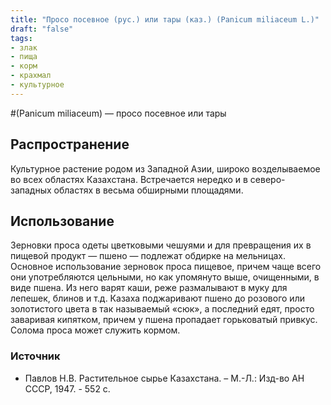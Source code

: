 ```yaml
---
title: "Просо посевное (рус.) или тары (каз.) (Panicum miliaceum L.)"
draft: "false"
tags:
- злак
- пища
- корм
- крахмал
- культурное
--- 
```

#(Panicum miliaceum) — просо посевное или тары
## Распространение
Культурное растение родом из Западной Азии, широко возделываемое во всех областях Казахстана. Встречается нередко и в северо-западных областях в весьма обширными площадями.
## Использование
Зерновки проса одеты цветковыми чешуями и для превращения их в пищевой продукт — пшено — подлежат обдирке на мельницах. Основное использование зерновок проса пищевое, причем чаще всего они употребляются цельными, но как упомянуто выше, очищенными, в виде пшена. Из него варят каши, реже размалывают в муку для лепешек, блинов и т.д. Казаха поджаривают пшено до розового или золотистого цвета в так называемый «сюк», а последний едят, просто заваривая кипятком, причем у пшена пропадает горьковатый привкус. Солома проса может служить кормом.
### Источник
* Павлов Н.В. Растительное сырье Казахстана. – М.-Л.: Изд-во АН СССР, 1947. - 552 с.
